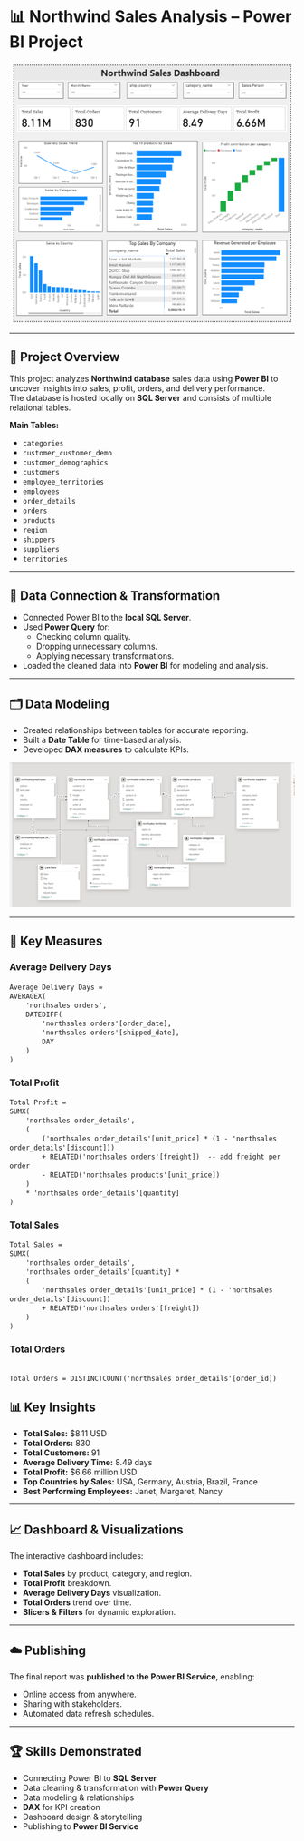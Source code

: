 # 📊 Northwind Sales Analysis – Power BI Project

<p align="center">
  <img src="screenshots/Northwind_Dash.png" alt="Dashboard Preview" width="500">
</p>



---

## 📌 Project Overview
This project analyzes **Northwind database** sales data using **Power BI** to uncover insights into sales, profit, orders, and delivery performance.  
The database is hosted locally on **SQL Server** and consists of multiple relational tables.

**Main Tables:**
- `categories`
- `customer_customer_demo`
- `customer_demographics`
- `customers`
- `employee_territories`
- `employees`
- `order_details`
- `orders`
- `products`
- `region`
- `shippers`
- `suppliers`
- `territories`

---

## 🔌 Data Connection & Transformation
- Connected Power BI to the **local SQL Server**.
- Used **Power Query** for:
  - Checking column quality.
  - Dropping unnecessary columns.
  - Applying necessary transformations.
- Loaded the cleaned data into **Power BI** for modeling and analysis.

---

## 🗂 Data Modeling
- Created relationships between tables for accurate reporting.
- Built a **Date Table** for time-based analysis.
- Developed **DAX measures** to calculate KPIs.

![Data Model](screenshots/modelling_tab.png)

---

## 📏 Key Measures

### **Average Delivery Days**
```DAX
Average Delivery Days = 
AVERAGEX(
    'northsales orders',
    DATEDIFF(
        'northsales orders'[order_date],
        'northsales orders'[shipped_date],
        DAY
    )
)
```

### Total Profit
```DAX
Total Profit = 
SUMX(
    'northsales order_details',
    (
        ('northsales order_details'[unit_price] * (1 - 'northsales order_details'[discount]))
        + RELATED('northsales orders'[freight])  -- add freight per order
        - RELATED('northsales products'[unit_price])
    )
    * 'northsales order_details'[quantity]
)
```
### Total Sales
```DAX
Total Sales = 
SUMX(
    'northsales order_details',
    'northsales order_details'[quantity] *
    (
        'northsales order_details'[unit_price] * (1 - 'northsales order_details'[discount])
        + RELATED('northsales orders'[freight])
    )
)
```
### Total Orders
```DAX

Total Orders = DISTINCTCOUNT('northsales order_details'[order_id])
```

## 📊 Key Insights

- **Total Sales:** $8.11 USD  
- **Total Orders:** 830  
- **Total Customers:** 91  
- **Average Delivery Time:** 8.49 days  
- **Total Profit:** $6.66 million USD  
- **Top Countries by Sales:** USA, Germany, Austria, Brazil, France  
- **Best Performing Employees:** Janet, Margaret, Nancy  

---

## 📈 Dashboard & Visualizations

The interactive dashboard includes:
- **Total Sales** by product, category, and region.
- **Total Profit** breakdown.
- **Average Delivery Days** visualization.
- **Total Orders** trend over time.
- **Slicers & Filters** for dynamic exploration.

---

## ☁️ Publishing

The final report was **published to the Power BI Service**, enabling:
- Online access from anywhere.
- Sharing with stakeholders.
- Automated data refresh schedules.

---

## 🏆 Skills Demonstrated

- Connecting Power BI to **SQL Server**
- Data cleaning & transformation with **Power Query**
- Data modeling & relationships
- **DAX** for KPI creation
- Dashboard design & storytelling
- Publishing to **Power BI Service**
